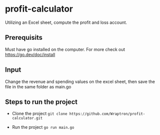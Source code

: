# profit-calculator

Utilizing an Excel sheet, compute the profit and loss account. 

## Prerequisits
Must have go installed on the computer. For more check out https://go.dev/doc/install

## Input
Change the revenue and spending values on the excel sheet, then save the file in the same folder as main.go

## Steps to run the project

 - Clone the project
```git clone https://github.com/Wraptron/profit-calculator.git```

- Run the project
```go run main.go```

 

